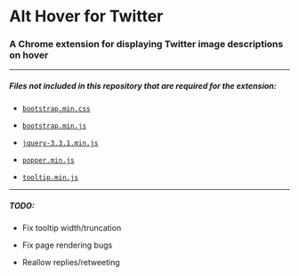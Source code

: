 # Alt Hover for Twitter

### A Chrome extension for displaying Twitter image descriptions on hover

***

##### Files not included in this repository that are required for the extension:

* [`bootstrap.min.css`](https://getbootstrap.com/docs/4.0/getting-started/download/)

* [`bootstrap.min.js`](https://getbootstrap.com/docs/4.0/getting-started/download/)

* [`jquery-3.3.1.min.js`](https://jquery.com/download/)

* [`popper.min.js`](https://github.com/FezVrasta/popper.js#installation)

* [`tooltip.min.js`](https://github.com/FezVrasta/popper.js#installation)


***

##### TODO:

* Fix tooltip width/truncation

* Fix page rendering bugs

* Reallow replies/retweeting
